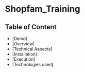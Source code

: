 # Shopfam_Training 
## Table of Content
- [Demo]
- [Overview]
- [Technical Aspects]
- [Installation]
- [Execution]
- [Technologies used]
  
